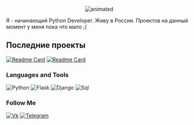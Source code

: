 <p align="center">
  <img src="assets/summoner1904.gif" alt="animated" />
</p>
Я - начинающий Python Developer. Живу в России. Проектов на данный момент у меня пока что мало ;(

## Последние проекты
[![Readme Card](https://github-readme-stats.vercel.app/api/pin/?username=summoner1904&repo=GenPC_Flask)](https://github.com/summoner1904/GenPC_Flask)
[![Readme Card](https://github-readme-stats.vercel.app/api/pin/?username=summoner1904&repo=TelegramBotGameShop)](https://github.com/summoner1904/TelegramBotGameShop)

### Languages and Tools
![Python](https://img.shields.io/badge/-python-090909?style=for-the-badge&logo=python&logoColor=47C5FB)
![Flask](https://img.shields.io/badge/-Flask-090909?style=for-the-badge&logo=Flask&logoColor=00648B)
![Django](https://img.shields.io/badge/-Django-090909?style=for-the-badge&logo=django&logoColor=00648B)
![Sql](https://img.shields.io/badge/-Sql-090909?style=for-the-badge&logo=mysql&logoColor=00648B)

### Follow Me
[![Vk](https://img.shields.io/badge/-Vk-090909?style=for-the-badge&logo=Vk&logoColor=00648B)](https://vk.com/zitraxsmode)
[![Telegram](https://img.shields.io/badge/-Telegram-090909?style=for-the-badge&logo=Telegram&logoColor=00648B)](https://t.me/serjasum)

